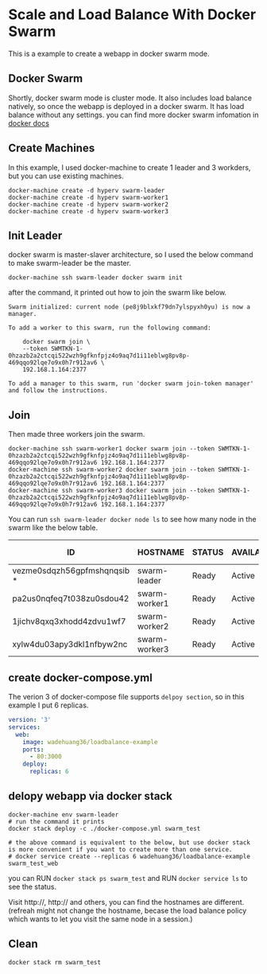 # Scale and Load Balance With Docker Swarm

This is a example to create a webapp in docker swarm mode.

## Docker Swarm
Shortly, docker swarm mode is cluster mode. It also includes load balance natively, so once the webapp is deployed in a docker swarm. It has load balance without any settings. you can find more docker swarm infomation in [docker docs](https://docs.docker.com/engine/swarm/)

## Create Machines
In this example, I used docker-machine to create 1 leader and 3 workders, but you can use existing machines.
```
docker-machine create -d hyperv swarm-leader
docker-machine create -d hyperv swarm-worker1
docker-machine create -d hyperv swarm-worker2
docker-machine create -d hyperv swarm-worker3
```

## Init Leader

docker swarm is master-slaver architecture, so I used the below command to make swarm-leader be the master.

`docker-machine ssh swarm-leader docker swarm init`

after the command, it printed out how to join the swarm like below.

```text
Swarm initialized: current node (pe8j9blxkf79dn7ylspyxh0yu) is now a manager.

To add a worker to this swarm, run the following command:

    docker swarm join \
    --token SWMTKN-1-0hzazb2a2ctcqi522wzh9gfknfpjz4o9aq7d1i11eblwg8pv8p-469qqo92lqe7o9x0h7r912av6 \
    192.168.1.164:2377

To add a manager to this swarm, run 'docker swarm join-token manager' and follow the instructions.
```

## Join
Then made three workers join the swarm.

```
docker-machine ssh swarm-worker1 docker swarm join --token SWMTKN-1-0hzazb2a2ctcqi522wzh9gfknfpjz4o9aq7d1i11eblwg8pv8p-469qqo92lqe7o9x0h7r912av6 192.168.1.164:2377
docker-machine ssh swarm-worker2 docker swarm join --token SWMTKN-1-0hzazb2a2ctcqi522wzh9gfknfpjz4o9aq7d1i11eblwg8pv8p-469qqo92lqe7o9x0h7r912av6 192.168.1.164:2377
docker-machine ssh swarm-worker3 docker swarm join --token SWMTKN-1-0hzazb2a2ctcqi522wzh9gfknfpjz4o9aq7d1i11eblwg8pv8p-469qqo92lqe7o9x0h7r912av6 192.168.1.164:2377
```

You can run `ssh swarm-leader docker node ls` to see how many node in the swarm like the below table.

|ID|HOSTNAME|STATUS|AVAILABILITY|MANAGER STATUS|
|--|--------|------|------------|--------------|
|vezme0sdqzh56gpfmshqnqsib *|swarm-leader|Ready|Active|Leader|
|pa2us0nqfeq7t038zu0sdou42|swarm-worker1|Ready|Active||
|1jichv8qxq3xhodd4zdvu1wf7|swarm-worker2|Ready|Active||
|xylw4du03apy3dkl1nfbyw2nc|swarm-worker3|Ready|Active||

## create docker-compose.yml
The verion 3 of docker-compose file supports `delpoy section`, so in this example I put 6 replicas.

```yml
version: '3'
services:
  web:
    image: wadehuang36/loadbalance-example
    ports:
      - 80:3000
    deploy:
      replicas: 6
```

## delopy webapp via docker stack

```
docker-machine env swarm-leader
# run the command it prints
docker stack deploy -c ./docker-compose.yml swarm_test

# the above command is equivalent to the below, but use docker stack is more convenient if you want to create more than one service.
# docker service create --replicas 6 wadehuang36/loadbalance-example swarm_test_web
```

you can 
RUN `docker stack ps swarm_test` and 
RUN `docker service ls` to see the status.

Visit http://<swarm-leader-ip>, http://<swarm-worker1-ip> and others, you can find the hostnames are different. (refreah might not change the hostname, becase the load balance policy which wants to let you visit the same node in a session.)

## Clean
```
docker stack rm swarm_test
```